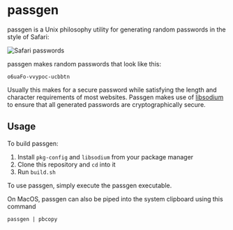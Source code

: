 # passgen
passgen is a Unix philosophy utility for generating random passwords in the style of Safari:

![Safari passwords](https://i.imgur.com/cihqhzS.png)


passgen makes random passwords that look like this:

    o6uaFo-vvypoc-ucbbtn

Usually this makes for a secure password while satisfying the length and
character requirements of most websites. Passgen makes use of [libsodium](https://github.com/jedisct1/libsodium)
to ensure that all generated passwords are cryptographically secure.

## Usage

To build passgen:

1. Install `pkg-config` and `libsodium` from your package manager
2. Clone this repository and `cd` into it
2. Run `build.sh`

To use passgen, simply execute the passgen executable.

On MacOS, passgen can also be piped into the system clipboard using this command

    passgen | pbcopy

